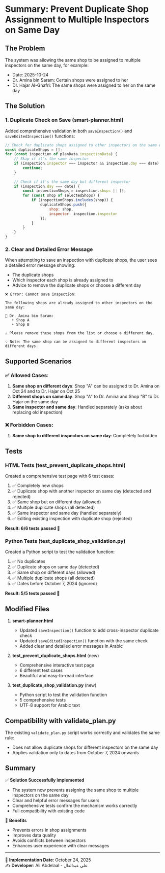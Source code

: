 # Summary: Prevent Duplicate Shop Assignment to Multiple Inspectors on Same Day

## The Problem

The system was allowing the same shop to be assigned to multiple inspectors on the same day, for example:
- Date: 2025-10-24
- Dr. Amina bin Saram: Certain shops were assigned to her
- Dr. Hajar Al-Ghafri: The same shops were assigned to her on the same day

## The Solution

### 1. Duplicate Check on Save (smart-planner.html)

Added comprehensive validation in both `saveInspection()` and `saveEditedInspection()` functions:

```javascript
// Check for duplicate shops assigned to other inspectors on the same day
const duplicateShops = [];
for (const inspection of planData.inspectionData) {
    // Skip if it's the same inspector
    if (inspection.inspector === inspector && inspection.day === date) {
        continue;
    }
    
    // Check if it's the same day but different inspector
    if (inspection.day === date) {
        const inspectionShops = inspection.shops || [];
        for (const shop of selectedShops) {
            if (inspectionShops.includes(shop)) {
                duplicateShops.push({
                    shop: shop,
                    inspector: inspection.inspector
                });
            }
        }
    }
}
```

### 2. Clear and Detailed Error Message

When attempting to save an inspection with duplicate shops, the user sees a detailed error message showing:
- The duplicate shops
- Which inspector each shop is already assigned to
- Advice to remove the duplicate shops or choose a different day

```
❌ Error: Cannot save inspection!

The following shops are already assigned to other inspectors on the same day:

🔸 Dr. Amina bin Saram:
   • Shop A
   • Shop B

⚠️ Please remove these shops from the list or choose a different day.

💡 Note: The same shop can be assigned to different inspectors on different days.
```

## Supported Scenarios

### ✅ Allowed Cases:
1. **Same shop on different days**: Shop "A" can be assigned to Dr. Amina on Oct 24 and to Dr. Hajar on Oct 25
2. **Different shops on same day**: Shop "A" to Dr. Amina and Shop "B" to Dr. Hajar on the same day
3. **Same inspector and same day**: Handled separately (asks about replacing old inspection)

### ❌ Forbidden Cases:
1. **Same shop to different inspectors on same day**: Completely forbidden

## Tests

### HTML Tests (test_prevent_duplicate_shops.html)
Created a comprehensive test page with 6 test cases:
1. ✅ Completely new shops
2. ✅ Duplicate shop with another inspector on same day (detected and rejected)
3. ✅ Same shop but on different day (allowed)
4. ✅ Multiple duplicate shops (all detected)
5. ✅ Same inspector and same day (handled separately)
6. ✅ Editing existing inspection with duplicate shop (rejected)

**Result: 6/6 tests passed** 🎉

### Python Tests (test_duplicate_shop_validation.py)
Created a Python script to test the validation function:
1. ✅ No duplicates
2. ✅ Duplicate shops on same day (detected)
3. ✅ Same shop on different days (allowed)
4. ✅ Multiple duplicate shops (all detected)
5. ✅ Dates before October 7, 2024 (ignored)

**Result: 5/5 tests passed** 🎉

## Modified Files

1. **smart-planner.html**
   - Updated `saveInspection()` function to add cross-inspector duplicate check
   - Updated `saveEditedInspection()` function with the same check
   - Added clear and detailed error messages in Arabic

2. **test_prevent_duplicate_shops.html** (new)
   - Comprehensive interactive test page
   - 6 different test cases
   - Beautiful and easy-to-read interface

3. **test_duplicate_shop_validation.py** (new)
   - Python script to test the validation function
   - 5 comprehensive tests
   - UTF-8 support for Arabic text

## Compatibility with validate_plan.py

The existing `validate_plan.py` script works correctly and validates the same rule:
- Does not allow duplicate shops for different inspectors on the same day
- Applies validation only to dates from October 7, 2024 onwards

## Summary

✅ **Solution Successfully Implemented**
- The system now prevents assigning the same shop to multiple inspectors on the same day
- Clear and helpful error messages for users
- Comprehensive tests confirm the mechanism works correctly
- Full compatibility with existing code

🎯 **Benefits**
- Prevents errors in shop assignments
- Improves data quality
- Avoids conflicts between inspectors
- Enhances user experience with clear messages

---

📅 **Implementation Date**: October 24, 2025  
✍️ **Developer**: Ali Abdelaal - علي عبدالعال
